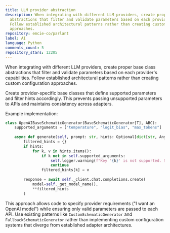 ```yaml
---
title: LLM provider abstraction
description: When integrating with different LLM providers, create proper base class
  abstractions that filter and validate parameters based on each provider's capabilities.
  Follow established architectural patterns rather than creating custom configuration
  approaches.
repository: emcie-co/parlant
label: AI
language: Python
comments_count: 5
repository_stars: 12205
---
```


When integrating with different LLM providers, create proper base class abstractions that filter and validate parameters based on each provider's capabilities. Follow established architectural patterns rather than creating custom configuration approaches.

Create provider-specific base classes that define supported parameters and filter hints accordingly. This prevents passing unsupported parameters to APIs and maintains consistency across adapters.

Example implementation:
```python
class OpenAIBaseSchematicGenerator(BaseSchematicGenerator[T], ABC):
    supported_arguments = ["temperature", "logit_bias", "max_tokens"]
    
    async def generate(self, prompt: str, hints: Optional[dict[str, Any]] = None):
        filtered_hints = {}
        if hints:
            for k, v in hints.items():
                if k not in self.supported_arguments:
                    self.logger.warning(f"Key '{k}' is not supported. Skipping...")
                    continue
                filtered_hints[k] = v
        
        response = await self._client.chat.completions.create(
            model=self._get_model_name(),
            **filtered_hints
        )
```

This approach allows code to specify provider requirements ("I want an OpenAI model") while ensuring only valid parameters are passed to each API. Use existing patterns like `CustomSchematicGenerator` and `FallbackSchematicGenerator` rather than implementing custom configuration systems that diverge from established adapter architectures.